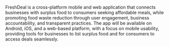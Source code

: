 FreshDeal is a cross-platform mobile and web application that 
connects businesses with surplus food to consumers seeking affordable meals, while 
promoting food waste reduction through user engagement, business accountability, and 
transparent practices. The app will be available on Android, iOS, and a web-based platform, 
with a focus on mobile usability, providing tools for businesses to list surplus food and for 
consumers to access deals seamlessly.

<!--

**Here are some ideas to get you started:**

🙋‍♀️ A short introduction - what is your organization all about?
🌈 Contribution guidelines - how can the community get involved?
👩‍💻 Useful resources - where can the community find your docs? Is there anything else the community should know?
🍿 Fun facts - what does your team eat for breakfast?
🧙 Remember, you can do mighty things with the power of [Markdown](https://docs.github.com/github/writing-on-github/getting-started-with-writing-and-formatting-on-github/basic-writing-and-formatting-syntax)
-->
